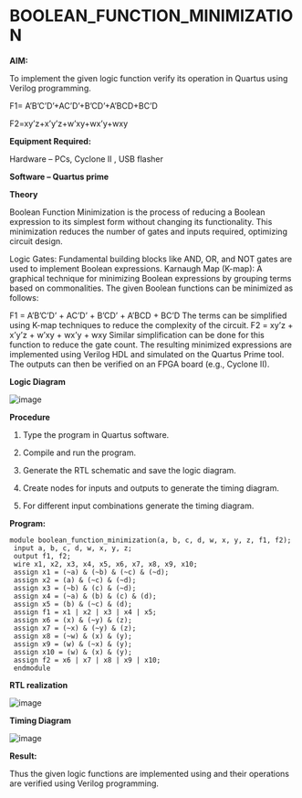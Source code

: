 # BOOLEAN_FUNCTION_MINIMIZATION

**AIM:**

To implement the given logic function verify its operation in Quartus using Verilog programming.

F1= A’B’C’D’+AC’D’+B’CD’+A’BCD+BC’D 

F2=xy’z+x’y’z+w’xy+wx’y+wxy

**Equipment Required:**

Hardware – PCs, Cyclone II , USB flasher

**Software – Quartus prime**

**Theory**

Boolean Function Minimization is the process of reducing a Boolean expression to its simplest form without changing its functionality. This minimization reduces the number of gates and inputs required, optimizing circuit design.

Logic Gates: Fundamental building blocks like AND, OR, and NOT gates are used to implement Boolean expressions. Karnaugh Map (K-map): A graphical technique for minimizing Boolean expressions by grouping terms based on commonalities. The given Boolean functions can be minimized as follows:

F1 = A’B’C’D’ + AC’D’ + B’CD’ + A’BCD + BC’D The terms can be simplified using K-map techniques to reduce the complexity of the circuit. F2 = xy’z + x’y’z + w’xy + wx’y + wxy Similar simplification can be done for this function to reduce the gate count. The resulting minimized expressions are implemented using Verilog HDL and simulated on the Quartus Prime tool. The outputs can then be verified on an FPGA board (e.g., Cyclone II).

**Logic Diagram**

![image](https://github.com/user-attachments/assets/2920fe42-f900-4816-ba6b-e823cfcbc8e8)

**Procedure**

1.	Type the program in Quartus software.

2.	Compile and run the program.

3.	Generate the RTL schematic and save the logic diagram.

4.	Create nodes for inputs and outputs to generate the timing diagram.

5.	For different input combinations generate the timing diagram.


**Program:**
```
module boolean_function_minimization(a, b, c, d, w, x, y, z, f1, f2);
 input a, b, c, d, w, x, y, z;
 output f1, f2;
 wire x1, x2, x3, x4, x5, x6, x7, x8, x9, x10;
 assign x1 = (~a) & (~b) & (~c) & (~d);
 assign x2 = (a) & (~c) & (~d);
 assign x3 = (~b) & (c) & (~d);
 assign x4 = (~a) & (b) & (c) & (d);
 assign x5 = (b) & (~c) & (d);
 assign f1 = x1 | x2 | x3 | x4 | x5;
 assign x6 = (x) & (~y) & (z);
 assign x7 = (~x) & (~y) & (z);
 assign x8 = (~w) & (x) & (y);
 assign x9 = (w) & (~x) & (y);
 assign x10 = (w) & (x) & (y);
 assign f2 = x6 | x7 | x8 | x9 | x10;
 endmodule
```



**RTL realization**

![image](https://github.com/user-attachments/assets/c6db60ee-95eb-4a2b-9d14-753cbacc48a9)


**Timing Diagram**

![image](https://github.com/user-attachments/assets/b9b0ef54-2a62-47cf-a4d6-a74cfd5350fe)

**Result:**

Thus the given logic functions are implemented using and their operations are verified using Verilog programming.

